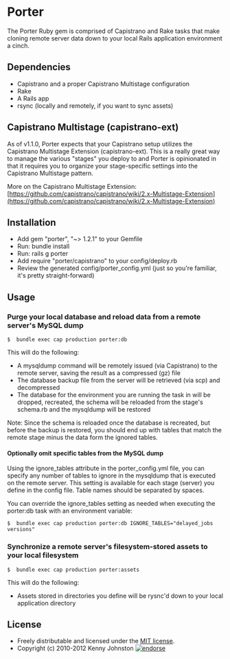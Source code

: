 # Porter

The Porter Ruby gem is comprised of Capistrano and Rake tasks that make cloning remote server data down to your local Rails application environment a cinch.

## Dependencies

* Capistrano and a proper Capistrano Multistage configuration
* Rake
* A Rails app
* rsync (locally and remotely, if you want to sync assets)

## Capistrano Multistage (capistrano-ext)

As of v1.1.0, Porter expects that your Capistrano setup utilizes the Capistrano Multistage Extension (capistrano-ext).  This is a really great way to manage the various "stages" you deploy to and Porter is opinionated in that it requires you to organize your stage-specific settings into the Capistrano Multistage pattern.

More on the Capistrano Multistage Extension:
[https://github.com/capistrano/capistrano/wiki/2.x-Multistage-Extension](https://github.com/capistrano/capistrano/wiki/2.x-Multistage-Extension)

## Installation

* Add gem "porter", "~> 1.2.1" to your Gemfile
* Run: bundle install
* Run: rails g porter
* Add require "porter/capistrano" to your config/deploy.rb
* Review the generated config/porter_config.yml (just so you're familiar, it's pretty straight-forward)

## Usage

### Purge your local database and reload data from a remote server's MySQL dump

    $  bundle exec cap production porter:db

This will do the following:

* A mysqldump command will be remotely issued (via Capistrano) to the remote server, saving the result as a compressed (gz) file
* The database backup file from the server will be retrieved (via scp) and decompressed
* The database for the environment you are running the task in will be dropped, recreated, the schema will be reloaded from the stage's schema.rb and the mysqldump will be restored

Note: Since the schema is reloaded once the database is recreated, but before the backup is restored, you should end up with tables that match the remote stage minus the data form the ignored tables.

#### Optionally omit specific tables from the MySQL dump

Using the ignore_tables attribute in the porter_config.yml file, you can specify any number of tables to ignore in the mysqldump that is executed on the remote server.  This setting is available for each stage (server) you define in the config file.  Table names should be separated by spaces.

You can override the ignore_tables setting as needed when executing the porter:db task with an environment variable:

    $  bundle exec cap production porter:db IGNORE_TABLES="delayed_jobs versions"

### Synchronize a remote server's filesystem-stored assets to your local filesystem

    $  bundle exec cap production porter:assets

This will do the following:

* Assets stored in directories you define will be rysnc'd down to your local application directory

## License

* Freely distributable and licensed under the [MIT license](http://kjohnston.mit-license.org/license.html).
* Copyright (c) 2010-2012 Kenny Johnston [![endorse](http://api.coderwall.com/kjohnston/endorsecount.png)](http://coderwall.com/kjohnston)

